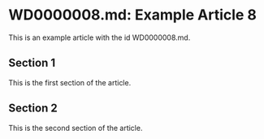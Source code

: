 # WD0000008.md: Example Article 8

This is an example article with the id WD0000008.md.
## Section 1

This is the first section of the article.
## Section 2

This is the second section of the article.
